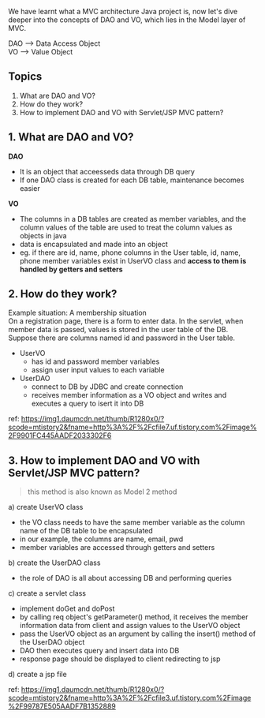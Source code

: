 We have learnt what a MVC architecture Java project is, now let's dive deeper into the concepts of DAO and VO, which lies in the Model layer of MVC.

DAO --> Data Access Object  
VO --> Value Object

## Topics
1. What are DAO and VO?
2. How do they work?
3. How to implement DAO and VO with Servlet/JSP MVC pattern?

## 1. What are DAO and VO?  
**DAO**  
- It is an object that acceesseds data through DB query  
- If one DAO class is created for each DB table, maintenance becomes easier  
      
**VO**  
- The columns in a DB tables are created as member variables, and the column values of the table are used to treat the column values as objects in java
- data is encapsulated and made into an object
- eg. if there are id, name, phone columns in the User table, id, name, phone member variables exist in UserVO class and **access to them is handled by getters and setters**
    

## 2. How do they work?  
Example situation: A membership situation  
On a registration page, there is a form to enter data. In the servlet, when member data is passed, values is stored in the user table of the DB.  
Suppose there are columns named id and password in the User table.  
- UserVO  
  - has id and password member variables
  - assign user input values to each variable
- UserDAO
  - connect to DB by JDBC and create connection
  - receives member information as a VO object and writes and executes a query to isert it into DB
  
ref: https://img1.daumcdn.net/thumb/R1280x0/?scode=mtistory2&fname=http%3A%2F%2Fcfile7.uf.tistory.com%2Fimage%2F9901FC445AADF2033302F6
    
## 3. How to implement DAO and VO with Servlet/JSP MVC pattern?    
>this method is also known as Model 2 method  
  
  
a) create UserVO class  
  - the VO class needs to have the same member variable as the column name of the DB table to be encapsulated  
  - in our example, the columns are name, email, pwd  
  - member variables are accessed through getters and setters  
  
b) create the UserDAO class  
  - the role of DAO is all about accessing DB and performing queries

c) create a servlet class
  - implement doGet and doPost
  - by calling req object's getParameter() method, it receives the member information data from client and assign values to the UserVO object
  - pass the UserVO object as an argument by calling the insert() method of the UserDAO object
  - DAO then executes query and insert data into DB
  - response page should be displayed to client redirecting to jsp
  
d) create a jsp file  

ref: https://img1.daumcdn.net/thumb/R1280x0/?scode=mtistory2&fname=http%3A%2F%2Fcfile3.uf.tistory.com%2Fimage%2F99787E505AADF7B1352889
